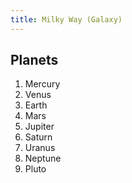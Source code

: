 ```yaml
---
title: Milky Way (Galaxy)
---
```


## Planets

1. Mercury
2. Venus
3. Earth
4. Mars
5. Jupiter
6. Saturn
7. Uranus
8. Neptune
9. Pluto
